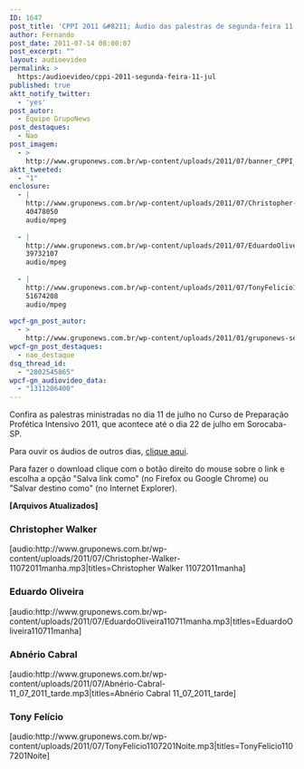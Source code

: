 ```yaml
---
ID: 1647
post_title: 'CPPI 2011 &#8211; Áudio das palestras de segunda-feira 11 de julho'
author: Fernando
post_date: 2011-07-14 08:00:07
post_excerpt: ""
layout: audioevideo
permalink: >
  https:/audioevideo/cppi-2011-segunda-feira-11-jul
published: true
aktt_notify_twitter:
  - 'yes'
post_autor:
  - Equipe GrupoNews
post_destaques:
  - Nao
post_imagem:
  - >
    http://www.gruponews.com.br/wp-content/uploads/2011/07/banner_CPPI_audios-11.jpg
aktt_tweeted:
  - "1"
enclosure:
  - |
    http://www.gruponews.com.br/wp-content/uploads/2011/07/Christopher-Walker-11072011manha.mp3
    40478050
    audio/mpeg
    
  - |
    http://www.gruponews.com.br/wp-content/uploads/2011/07/EduardoOliveira110711manha.mp3
    39732107
    audio/mpeg
    
  - |
    http://www.gruponews.com.br/wp-content/uploads/2011/07/TonyFelicio1107201Noite.mp3
    51674208
    audio/mpeg
    
wpcf-gn_post_autor:
  - >
    http://www.gruponews.com.br/wp-content/uploads/2011/01/gruponews-setembro-outubro_2010_site.pdf
wpcf-gn_post_destaques:
  - nao_destaque
dsq_thread_id:
  - "2802545865"
wpcf-gn_audiovideo_data:
  - "1311206400"
---
```

Confira as palestras ministradas no dia 11 de julho no Curso de Preparação Profética Intensivo 2011, que acontece até o dia 22 de julho em Sorocaba-SP.

Para ouvir os áudios de outros dias, <a href="http://www.gruponews.com.br/assuntos/publicacoes/audio/cppi2011">clique aqui</a>.

Para fazer o download clique com o botão direito do mouse sobre o link e escolha a opção "Salva link como" (no Firefox ou Google Chrome) ou "Salvar destino como" (no Internet Explorer).

<strong>[Arquivos Atualizados]</strong>
<h3>Christopher Walker</h3>
[audio:http://www.gruponews.com.br/wp-content/uploads/2011/07/Christopher-Walker-11072011manha.mp3|titles=Christopher Walker 11072011manha]
<h3>Eduardo Oliveira</h3>
[audio:http://www.gruponews.com.br/wp-content/uploads/2011/07/EduardoOliveira110711manha.mp3|titles=EduardoOliveira110711manha]
<h3>Abnério Cabral</h3>
[audio:http://www.gruponews.com.br/wp-content/uploads/2011/07/Abnério-Cabral-11_07_2011_tarde.mp3|titles=Abnério Cabral 11_07_2011_tarde]
<h3>Tony Felício</h3>
[audio:http://www.gruponews.com.br/wp-content/uploads/2011/07/TonyFelicio1107201Noite.mp3|titles=TonyFelicio1107201Noite]